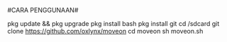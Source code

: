 #CARA PENGGUNAAN#

pkg update && pkg upgrade
pkg install bash
pkg install git
cd /sdcard
git clone https://github.com/oxlynx/moveon
cd moveon
sh moveon.sh

